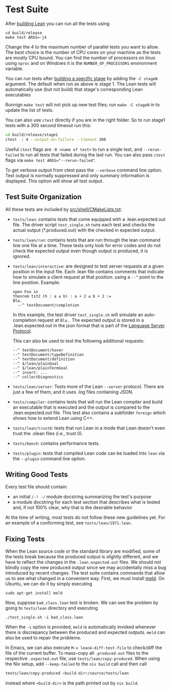 # Test Suite

After [building Lean](../make/index.md) you can run all the tests using
```
cd build/release
make test ARGS=-j4
```
Change the 4 to the maximum number of parallel tests you want to
allow. The best choice is the number of CPU cores on your machine as
the tests are mostly CPU bound.  You can find the number of processors
on linux using `nproc` and on Windows it is the `NUMBER_OF_PROCESSORS`
environment variable.

You can run tests after [building a specific stage](bootstrap.md) by
adding the `-C stageN` argument. The default when run as above is stage 1. The
Lean tests will automatically use (but not build) that stage's corresponding Lean
executables

Runnign `make test` will not pick up new test files; run `make -C stageN` in
to update the list of tests.

You can also use `ctest` directly if you are in the right folder.  So
to run stage1 tests with a 300 second timeout run this:

```bash
cd build/release/stage1
ctest -j 4 --output-on-failure --timeout 300
```
Useful `ctest` flags are `-R <name of test>` to run a single test, and
`--rerun-failed` to run all tests that failed during the last run.
You can also pass `ctest` flags via `make test ARGS="--rerun-failed"`.

To get verbose output from ctest pass the `--verbose` command line
option. Test output is normally suppressed and only summary
information is displayed. This option will show all test output.

## Test Suite Organization

All these tests are included by [src/shell/CMakeLists.txt](https://github.com/leanprover/lean4/blob/master/src/shell/CMakeLists.txt):

- `tests/lean`: contains tests that come equipped with a
  .lean.expected.out file. The driver script `test_single.sh` runs
  each test and checks the actual output (*.produced.out) with the
  checked in expected output.

- `tests/lean/run`: contains tests that are run through the lean
  command line one file at a time. These tests only look for error
  codes and do not check the expected output even though output is
  produced, it is ignored.

- `tests/lean/interactive`: are designed to test server requests at a
  given position in the input file. Each .lean file contains comments
  that indicate how to simulate a client request at that position.
  using a `--^` point to the line position. Example:
    ```lean,ignore
    open Foo in
    theorem tst2 (h : a ≤ b) : a + 2 ≤ b + 2 :=
    Bla.
      --^ textDocument/completion
    ```
    In this example, the test driver `test_single.sh` will simulate an
    auto-completion request at `Bla.`. The expected output is stored in
    a .lean.expected.out in the json format that is part of the
    [Language Server
    Protocol](https://microsoft.github.io/language-server-protocol/).

    This can also be used to test the following additional requests:
    ```
    --^ textDocument/hover
    --^ textDocument/typeDefinition
    --^ textDocument/definition
    --^ $/lean/plainGoal
    --^ $/lean/plainTermGoal
    --^ insert: ...
    --^ collectDiagnostics
    ```

- `tests/lean/server`: Tests more of the Lean `--server` protocol.
  There are just a few of them, and it uses .log files containing
  JSON.

- `tests/compiler`: contains tests that will run the Lean compiler and
  build an executable that is executed and the output is compared to
  the .lean.expected.out file. This test also contains a subfolder
  `foreign` which shows how to extend Lean using C++.

- `tests/lean/trust0`: tests that run Lean in a mode that Lean doesn't
  even trust the .olean files (i.e., trust 0).

- `tests/bench`: contains performance tests.

- `tests/plugin`: tests that compiled Lean code can be loaded into
  `lean` via the `--plugin` command line option.

## Writing Good Tests

Every test file should contain:
* an initial `/-! -/` module docstring summarizing the test's purpose
* a module docstring for each test section that describes what is tested
  and, if not 100% clear, why that is the desirable behavior

At the time of writing, most tests do not follow these new guidelines yet.
For an example of a conforming test, see `tests/lean/1971.lean`.

## Fixing Tests

When the Lean source code or the standard library are modified, some of the
tests break because the produced output is slightly different, and we have
to reflect the changes in the `.lean.expected.out` files.
We should not blindly copy the new produced output since we may accidentally
miss a bug introduced by recent changes.
The test suite contains commands that allow us to see what changed in a convenient way.
First, we must install [meld](http://meldmerge.org/). On Ubuntu, we can do it by simply executing

```
sudo apt-get install meld
```

Now, suppose `bad_class.lean` test is broken. We can see the problem by going to `tests/lean` directory and
executing

```
./test_single.sh -i bad_class.lean
```

When the `-i` option is provided, `meld` is automatically invoked
whenever there is discrepancy between the produced and expected
outputs. `meld` can also be used to repair the problems.

In Emacs, we can also execute `M-x lean4-diff-test-file` to check/diff the file of the current buffer.
To mass-copy all `.produced.out` files to the respective `.expected.out` file, use `tests/lean/copy-produced`.
When using the Nix setup, add `--keep-failed` to the `nix build` call and then call
```sh
tests/lean/copy-produced <build-dir>/source/tests/lean
```
instead where `<build-dir>` is the path printed out by `nix build`.
